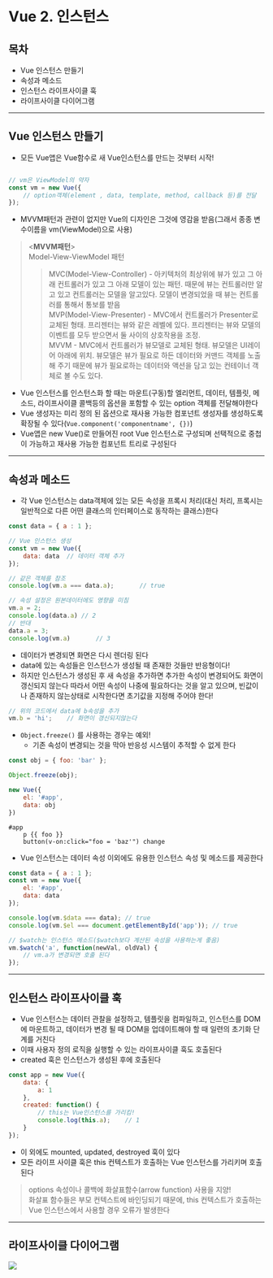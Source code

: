 # Vue 2. 인스턴스

## 목차
* Vue 인스턴스 만들기
* 속성과 메소드
* 인스턴스 라이프사이클 훅
* 라이프사이클 다이어그램

- - - -

## Vue 인스턴스 만들기
* 모든 Vue앱은 Vue함수로 새 Vue인스턴스를 만드는 것부터 시작!
``` javascript

// vm은 ViewModel의 약자
const vm = new Vue({
	// option객체(element , data, template, method, callback 등)를 전달
});
```

* MVVM패턴과 관련이 없지만 Vue의 디자인은 그것에 영감을 받음(그래서 종종 변수이름을 vm(ViewModel)으로 사용)

> <**MVVM패턴**>  
> Model-View-ViewModel 패턴  
> > MVC(Model-View-Controller) - 아키텍처의 최상위에 뷰가 있고 그 아래 컨트롤러가 있고 그 아래 모델이 있는 패턴. 때문에 뷰는 컨트롤러만 알고 있고 컨트롤러는 모델을 알고있다. 모델이 변경되었을 때 뷰는 컨트롤러를 통해서 통보를 받음  
> > MVP(Model-View-Presenter) - MVC에서 컨트롤러가 Presenter로 교체된 형태. 프리젠터는 뷰와 같은 레벨에 있다. 프리젠터는 뷰와 모델의 이벤트를 모두 받으면서 둘 사이의 상호작용을 조정.  
> > MVVM - MVC에서 컨트롤러가 뷰모델로 교체된 형태. 뷰모델은 UI레이어 아래에 위치. 뷰모델은 뷰가 필요로 하든 데이터와 커맨드 객체를 노출해 주기 때문에 뷰가 필요로하는 데이터와 액션을 담고 있는 컨테이너 객체로 볼 수도 있다.  

* Vue 인스턴스를 인스턴스화 할 때는 마운트(구동)할 엘리먼트, 데이터, 템플릿, 메소드, 라이프사이클 콜백등의 옵션을 포함할 수 있는 option 객체를 전달해야한다
* Vue 생성자는 미리 정의 된 옵션으로 재사용 가능한 컴포넌트 생성자를 생성하도록 확장될 수 있다(`Vue.component('componentname', {})`)
* Vue앱은 new Vue()로 만들어진 root Vue 인스턴스로 구성되며 선택적으로 중첩이 가능하고 재사용 가능한 컴포넌트 트리로 구성된다

- - - -

## 속성과 메소드
* 각 Vue 인스턴스는 data객체에 있는 모든 속성을 프록시 처리(대신 처리, 프록시는 일반적으로 다른 어떤 클래스의 인터페이스로 동작하는 클래스)한다
``` javascript
const data = { a : 1 };

// Vue 인스턴스 생성
const vm = new Vue({
	data: data	// 데이터 객체 추가
});

// 같은 객체를 참조
console.log(vm.a === data.a);		// true

// 속성 설정은 원본데이터에도 영향을 미침
vm.a = 2;
console.log(data.a)	// 2
// 반대
data.a = 3;
console.log(vm.a)		// 3
```

* 데이터가 변경되면 화면은 다시 렌더링 된다
* data에 있는 속성들은 인스턴스가 생성될 때 존재한 것들만 반응형이다!
* 하지만 인스턴스가 생성된 후 새 속성을 추가하면 추가한 속성이 변경되어도 화면이 갱신되지 않는다 따라서 어떤 속성이 나중에 필요하다는 것을 알고 있으며, 빈값이나 존재하지 않는상태로 시작한다면 초기값을 지정해 주어야 한다!
``` javascript
// 위의 코드에서 data에 b속성을 추가
vm.b = 'hi';	// 화면이 갱신되지않는다
```

* `Object.freeze()` 를 사용하는 경우는 예외!
	* 기존 속성이 변경되는 것을 막아 반응성 시스템이 추적할 수 없게 한다
``` javascript
const obj = { foo: 'bar' };

Object.freeze(obj);

new Vue({
	el: '#app',
	data: obj
})
```
``` pug
#app
	p {{ foo }}
	button(v-on:click="foo = 'baz'") change
```
 

* Vue 인스턴스는 데이터 속성 이외에도 유용한 인스턴스 속성 및 메소드를 제공한다
``` javascript
const data = { a : 1 };
const vm = new Vue({
	el: '#app',
	data: data
});

console.log(vm.$data === data);	// true
console.log(vm.$el === document.getElementById('app'));	// true

// $watch는 인스턴스 메소드($watch보다 계산된 속성을 사용하는게 좋음)
vm.$watch('a', function(newVal, oldVal) {
	// vm.a가 변경되면 호출 된다
});
```

- - - -

## 인스턴스 라이프사이클 훅
* Vue 인스턴스는 데이터 관찰을 설정하고, 템플릿을 컴파일하고, 인스턴스를 DOM에 마운트하고, 데이터가 변경 될 때 DOM을 업데이트해야 할 때 일련의 초기화 단계를 거친다
* 이때 사용자 정의 로직을 실행할 수 있는 라이프사이클 훅도 호출된다
* created 훅은 인스턴스가 생성된 후에 호출된다
``` javascript
const app = new Vue({
	data: {
		a: 1
	},
	created: function() {
		// this는 Vue인스턴스를 가리킴!
		console.log(this.a);	// 1
	}
});
```
* 이 외에도 mounted, updated, destroyed 훅이 있다
* 모든 라이프 사이클 훅은 this 컨텍스트가 호출하는 Vue 인스턴스를 가리키며 호출된다

> options 속성이나 콜백에 화살표함수(arrow function) 사용을 지양!  
> 화살표 함수들은 부모 컨텍스트에 바인딩되기 때문에, this 컨텍스트가 호출하는 Vue 인스턴스에서 사용할 경우 오류가 발생한다  

- - - -

## 라이프사이클 다이어그램
![](Vue%202.%20%E1%84%8B%E1%85%B5%E1%86%AB%E1%84%89%E1%85%B3%E1%84%90%E1%85%A5%E1%86%AB%E1%84%89%E1%85%B3/lifecycle.png)



